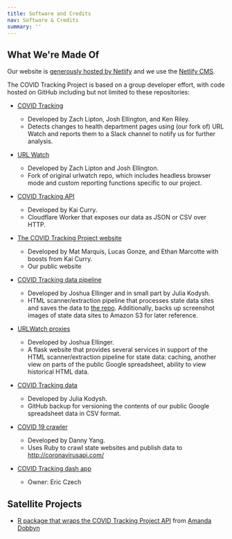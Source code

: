 ```yaml
---
title: Software and Credits
nav: Software & Credits
summary: ''
---
```

## What We're Made Of

Our website is [generously hosted by Netlify](https://www.netlify.com/) and we use the [Netlify CMS](https://www.netlifycms.org/).

The COVID Tracking Project is based on a group developer effort, with code hosted on GitHub including but not limited to these repositories:

* [COVID Tracking](https://github.com/COVID19Tracking/covid-tracking)

  * Developed by Zach Lipton, Josh Ellington, and Ken Riley.
  * Detects changes to health department pages using (our fork of) URL Watch and reports them to a Slack channel to notify us for further analysis.
* [URL Watch](https://github.com/thp/urlwatch)

  * Developed by Zach Lipton and Josh Ellington.
  * Fork of original urlwatch repo, which includes headless browser mode and custom reporting functions specific to our project.
* [COVID Tracking API](https://github.com/COVID19Tracking/covid-tracking-api)

  * Developed by Kai Curry.
  * Cloudflare Worker that exposes our data as JSON or CSV over HTTP.
* [The COVID Tracking Project website](https://github.com/COVID19Tracking/website)

  * Developed by Mat Marquis, Lucas Gonze, and Ethan Marcotte with boosts from Kai Curry.
  * Our public website
* [COVID Tracking data pipeline](https://github.com/COVID19Tracking/covid-data-pipeline)

  * Developed by Joshua Ellinger and in small part by Julia Kodysh.
  * HTML scanner/extraction pipeline that processes state data sites and saves the data to [the repo](https://github.com/COVID19Tracking/covid-data-archive). Additionally, backs up screenshot images of state data sites to Amazon S3 for later reference.
* [URLWatch proxies](https://github.com/COVID19Tracking/urlwatch-proxies)

  * Developed by Joshua Ellinger.
  * A flask website that provides several services in support of the HTML scanner/extraction pipeline for state data: caching, another view on parts of the public Google spreadsheet, ability to view historical HTML data.
* [COVID Tracking data](https://github.com/COVID19Tracking/covid-tracking-data)

  * Developed by Julia Kodysh.
  * GitHub backup for versioning the contents of our public Google spreadsheet data in CSV format.
* [COVID 19 crawler](https://github.com/COVID19Tracking/covid-19-crawler)

  * Developed by Danny Yang.
  * Uses Ruby to crawl state websites and publish data to <http://coronavirusapi.com/>
* [COVID Tracking dash app](https://github.com/COVID19Tracking/covid-tracking-dash)

  * Owner: Eric Czech

## Satellite Projects

* [R package that wraps the COVID Tracking Project API](https://github.com/aedobbyn/covid19us) from [Amanda Dobbyn](https://github.com/aedobbyn)